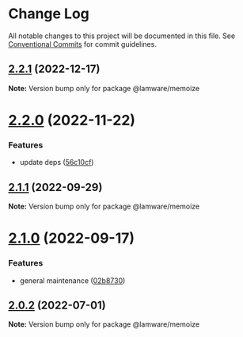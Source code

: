 # Change Log

All notable changes to this project will be documented in this file.
See [Conventional Commits](https://conventionalcommits.org) for commit guidelines.

## [2.2.1](https://github.com/evilkiwi/lamware/compare/@lamware/memoize@2.2.0...@lamware/memoize@2.2.1) (2022-12-17)

**Note:** Version bump only for package @lamware/memoize





# [2.2.0](https://github.com/evilkiwi/lamware/compare/@lamware/memoize@2.1.1...@lamware/memoize@2.2.0) (2022-11-22)


### Features

* update deps ([56c10cf](https://github.com/evilkiwi/lamware/commit/56c10cf693d4dbab4f98b9ca8867423e1792a1ac))





## [2.1.1](https://github.com/evilkiwi/lamware/compare/@lamware/memoize@2.1.0...@lamware/memoize@2.1.1) (2022-09-29)

**Note:** Version bump only for package @lamware/memoize





# [2.1.0](https://github.com/evilkiwi/lamware/compare/@lamware/memoize@2.0.2...@lamware/memoize@2.1.0) (2022-09-17)


### Features

* general maintenance ([02b8730](https://github.com/evilkiwi/lamware/commit/02b8730fc776181b6be8c8950e17a186380d975e))





## [2.0.2](https://github.com/evilkiwi/lamware/compare/@lamware/memoize@2.0.1...@lamware/memoize@2.0.2) (2022-07-01)

**Note:** Version bump only for package @lamware/memoize
